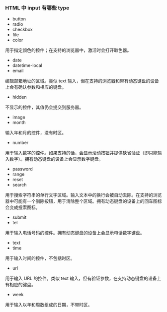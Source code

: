 ### HTML 中 input 有哪些 type

- button
- radio
- checkbox
- file
- color

用于指定颜色的控件；在支持的浏览器中，激活时会打开取色器。

- date
- datetime-local
- email

编辑邮箱地址的区域。类似 text 输入，但在支持的浏览器和带有动态键盘的设备上会有确认参数和相应的键盘。

- hidden

不显示的控件，其值仍会提交到服务器。

- image
- month

输入年和月的控件，没有时区。

- number

用于输入数字的控件。如果支持的话，会显示滚动按钮并提供缺省验证（即只能输入数字）。拥有动态键盘的设备上会显示数字键盘。

- password
- range
- reset
- search

用于搜索字符串的单行文字区域。输入文本中的换行会被自动去除。在支持的浏览器中可能有一个删除按钮，用于清除整个区域。拥有动态键盘的设备上的回车图标会变成搜索图标。

- submit
- tel

用于输入电话号码的控件。拥有动态键盘的设备上会显示电话数字键盘。

- text
- time

用于输入时间的控件，不包括时区。

- url

用于输入 URL 的控件。类似 text 输入，但有验证参数，在支持动态键盘的设备上有相应的键盘。

- week

用于输入以年和周数组成的日期，不带时区。

